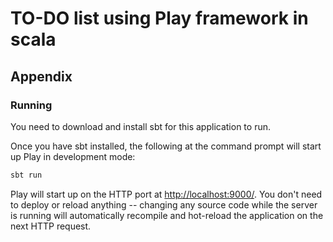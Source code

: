 # TO-DO list using Play framework in scala

## Appendix

### Running

You need to download and install sbt for this application to run.

Once you have sbt installed, the following at the command prompt will start up Play in development mode:

```bash
sbt run
```

Play will start up on the HTTP port at <http://localhost:9000/>.   You don't need to deploy or reload anything -- changing any source code while the server is running will automatically recompile and hot-reload the application on the next HTTP request.
